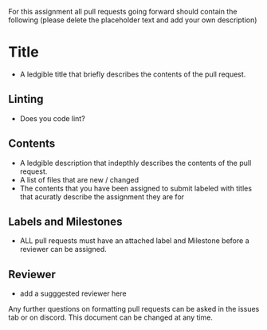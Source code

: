 For this assignment all pull requests going  forward should contain the following (please delete the placeholder text and add your own description)

# Title
  - A ledgible title that briefly describes the contents of the pull request.

## Linting
  - Does you code lint?

## Contents
  - A ledgible description that indepthly describes the contents of the pull request.
  - A list of files that are new / changed
  - The contents that you have been assigned to submit labeled with titles that acuratly describe the assignment they are for

## Labels and Milestones
  - ALL pull requests must have an attached label and Milestone before a reviewer can be assigned.

## Reviewer
  - add a sugggested reviewer here

Any further questions on formatting pull requests can be asked in the issues tab or on discord. 
This document can be changed at any time.
